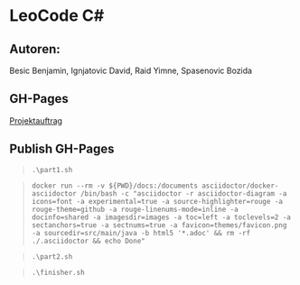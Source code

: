 # LeoCode C#

## Autoren: 
Besic Benjamin, Ignjatovic David, Raid Yimne, Spasenovic Bozida

## GH-Pages

[Projektauftrag](https://2021-4ahif-syp.github.io/project-leocode/Projektauftrag.html)

## Publish GH-Pages

> ``.\part1.sh``

> ``docker run --rm -v ${PWD}/docs:/documents asciidoctor/docker-asciidoctor /bin/bash -c "asciidoctor -r asciidoctor-diagram -a icons=font -a experimental=true -a source-highlighter=rouge -a rouge-theme=github -a rouge-linenums-mode=inline -a docinfo=shared -a imagesdir=images -a toc=left -a toclevels=2 -a sectanchors=true -a sectnums=true -a favicon=themes/favicon.png -a sourcedir=src/main/java -b html5 '*.adoc' && rm -rf ./.asciidoctor && echo Done"``

> ``.\part2.sh``

> ``.\finisher.sh``
